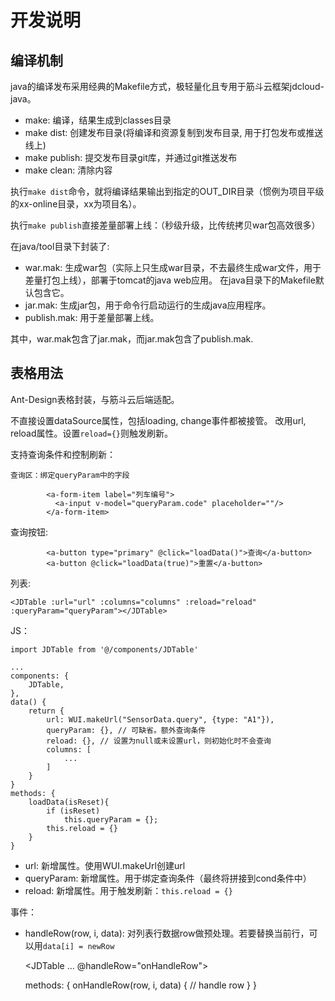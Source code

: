 # 开发说明

## 编译机制

java的编译发布采用经典的Makefile方式，极轻量化且专用于筋斗云框架jdcloud-java。

- make: 编译，结果生成到classes目录
- make dist: 创建发布目录(将编译和资源复制到发布目录, 用于打包发布或推送线上)
- make publish: 提交发布目录git库，并通过git推送发布
- make clean: 清除内容

执行`make dist`命令，就将编译结果输出到指定的OUT_DIR目录（惯例为项目平级的xx-online目录，xx为项目名）。

执行`make publish`直接差量部署上线：（秒级升级，比传统拷贝war包高效很多）

在java/tool目录下封装了:

- war.mak: 生成war包（实际上只生成war目录，不去最终生成war文件，用于差量打包上线），部署于tomcat的java web应用。
 在java目录下的Makefile默认包含它。
- jar.mak: 生成jar包，用于命令行启动运行的生成java应用程序。
- publish.mak: 用于差量部署上线。

其中，war.mak包含了jar.mak，而jar.mak包含了publish.mak.

## 表格用法

Ant-Design表格封装，与筋斗云后端适配。

不直接设置dataSource属性，包括loading, change事件都被接管。
改用url, reload属性。设置`reload={}`则触发刷新。

支持查询条件和控制刷新：


	查询区：绑定queryParam中的字段

            <a-form-item label="列车编号">
              <a-input v-model="queryParam.code" placeholder=""/>
            </a-form-item>

查询按钮:

			<a-button type="primary" @click="loadData()">查询</a-button>
			<a-button @click="loadData(true)">重置</a-button>
			
列表:

	<JDTable :url="url" :columns="columns" :reload="reload" :queryParam="queryParam"></JDTable>

JS：

	import JDTable from '@/components/JDTable'

	...
	components: {
		JDTable,
	},
	data() {
		return {
			url: WUI.makeUrl("SensorData.query", {type: "A1"}),
			queryParam: {}, // 可缺省。额外查询条件
			reload: {}, // 设置为null或未设置url，则初始化时不会查询
			columns: [
				...
			]
		}
	}
	methods: {
		loadData(isReset){
			if (isReset)
				this.queryParam = {};
			this.reload = {}
		}
	}

- url: 新增属性。使用WUI.makeUrl创建url
- queryParam: 新增属性。用于绑定查询条件（最终将拼接到cond条件中）
- reload: 新增属性。用于触发刷新：`this.reload = {}`

事件：

- handleRow(row, i, data): 对列表行数据row做预处理。若要替换当前行，可以用`data[i] = newRow`

	<JDTable ... @handleRow="onHandleRow">

	methods: {
		onHandleRow(row, i, data) {
			// handle row
		}
	}


